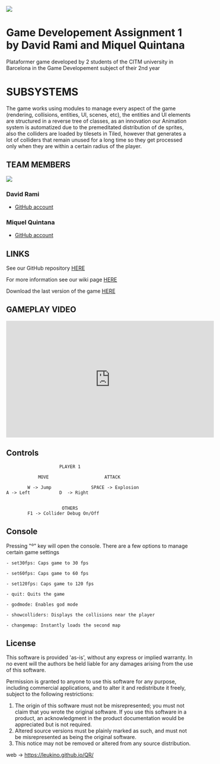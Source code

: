 ![](https://lh3.googleusercontent.com/yU7MrhiaFYht1BrckwnK3PqM7Ga-Y95iIMQ0fUV5Yp8nueO6fKCfzxq_ttAPbWfO_Rk1A6bG8yp_KQjb9I22nAj-v4LONWHL3lok6NI3)

# Game Developement Assignment 1 by David Rami and Miquel Quintana 
Plataformer game developed by 2 students of the CITM university in Barcelona in the Game Developement subject of their 2nd year

# SUBSYSTEMS
The game works using modules to manage every aspect of the game (rendering, collisions, entities, UI, scenes, etc), the entities and UI elements are structured in a reverse tree of classes, as an innovation our Animation system is automatized due to the premeditated 
distribution of de sprites, also the colliders are loaded by tilesets in Tiled, however that generates a lot of colliders that remain unused for a long time so they get processed only when they are within a certain radius of the player.

## TEAM MEMBERS

![](https://lh5.googleusercontent.com/7f6wff3Z2-I5YRCfbzg9KhBsG2fQlJxO5nZ5wGuAZVOrDJNzpkxPK3lZyka5-Z2TVoknGtjSwXt5wS41gGbSl9fwLxkkH4Xqz0sYWJADvVQvEBQQ84q5akvWnHmaUh3ghEyidQkh)

### David Rami
- [GitHub account](https://github.com/Paideieitor)

### Miquel Quintana
- [GitHub account](https://github.com/Leukino)

## LINKS
See our GitHub repository [HERE](https://github.com/Leukino/QR)

For more information see our wiki page [HERE](https://github.com/Leukino/QR/wiki)

Download the last version of the game [HERE](https://github.com/Leukino/QR/releases)

## GAMEPLAY VIDEO
<iframe width="560" height="315" src="https://youtu.be/ychKRW9gwqQ" frameborder="0" allow="accelerometer; autoplay; encrypted-media; gyroscope; picture-in-picture" allowfullscreen></iframe>

## Controls

					    PLAYER 1
				
       			MOVE			 		 ATTACK
		
	 		W -> Jump				SPACE -> Explosion 					
	A -> Left			D  -> Right					
		 									
								
					     OTHERS
			F1 -> Collider Debug On/Off
			
## Console

Pressing "º" key will open the console. There are a few options to manage certain game settings

	- set30fps: Caps game to 30 fps
	
	- set60fps: Caps game to 60 fps
	
	- set120fps: Caps game to 120 fps
	
	- quit: Quits the game
	
	- godmode: Enables god mode
	
	- showcolliders: Displays the collisions near the player
	
	- changemap: Instantly loads the second map
	
			
## License
This software is provided 'as-is', without any express or implied
warranty.  In no event will the authors be held liable for any damages
arising from the use of this software.

Permission is granted to anyone to use this software for any purpose,
including commercial applications, and to alter it and redistribute it
freely, subject to the following restrictions:

1. The origin of this software must not be misrepresented; you must not
   claim that you wrote the original software. If you use this software
   in a product, an acknowledgment in the product documentation would be
   appreciated but is not required.
2. Altered source versions must be plainly marked as such, and must not be
   misrepresented as being the original software.
3. This notice may not be removed or altered from any source distribution.
			
web -> https://leukino.github.io/QR/
